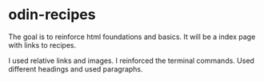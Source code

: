 # odin-recipes
The goal is to reinforce html foundations and basics.
It will be a index page with links to recipes.

I used relative links and images. I reinforced the terminal commands. Used different headings and used paragraphs.